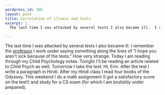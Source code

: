 ```yaml
--- 
wordpress_id: 386
layout: post
title: Correlation of illness and tests
excerpt: |
  The last time I was attacked by several tests I also became ill.  I remember the <a href="http://www.uiuc.edu/ph/www/chip">professor</a> I work under saying something along the lines of "I hope you aren't sick because of the tests."  How very strange.  Today I am reading through my Child Psychology notes.  Tonight I'll be reading an article related to Child Psych as well.  Tomorrow I take the test.  Hi, Erin.  After the test I write a paragraph in Hindi.  After my Hindi class I read four books of the Odyssey.  This weekend I do a math assignment (I got a satisfactory score on the test!) and study for a CS exam (for which I am brutishly under prepared).

---
```

The last time I was attacked by several tests I also became ill.  I remember the <a href="http://www.uiuc.edu/ph/www/chip">professor</a> I work under saying something along the lines of "I hope you aren't sick because of the tests."  How very strange.  Today I am reading through my Child Psychology notes.  Tonight I'll be reading an article related to Child Psych as well.  Tomorrow I take the test.  Hi, Erin.  After the test I write a paragraph in Hindi.  After my Hindi class I read four books of the Odyssey.  This weekend I do a math assignment (I got a satisfactory score on the test!) and study for a CS exam (for which I am brutishly under prepared).
